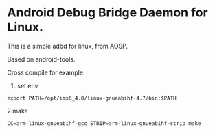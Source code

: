 # Android Debug Bridge Daemon for Linux.

This is a simple adbd for linux, from AOSP.

Based on android-tools.

Cross compile for example:

1. set env

`export PATH=/opt/imx6_4.0/linux-gnueabihf-4.7/bin:$PATH`

2.make

`CC=arm-linux-gnueabihf-gcc STRIP=arm-linux-gnueabihf-strip make`
